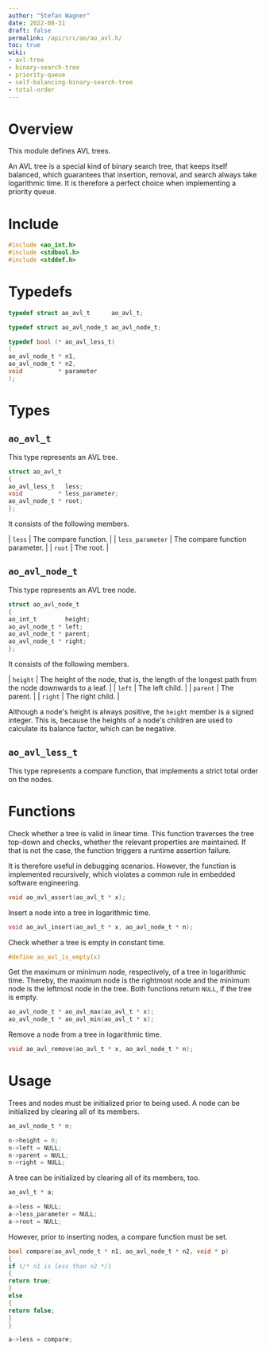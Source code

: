 ```yaml
---
author: "Stefan Wagner"
date: 2022-08-31
draft: false
permalink: /api/src/ao/ao_avl.h/
toc: true
wiki:
- avl-tree
- binary-search-tree
- priority-queue
- self-balancing-binary-search-tree
- total-order
---
```


# Overview

This module defines AVL trees.

An AVL tree is a special kind of binary search tree, that keeps itself balanced, which guarantees that insertion, removal, and search always take logarithmic time. It is therefore a perfect choice when implementing a priority queue.

# Include

```c
#include <ao_int.h>
#include <stdbool.h>
#include <stddef.h>
```

# Typedefs

```c
typedef struct ao_avl_t      ao_avl_t;
```

```c
typedef struct ao_avl_node_t ao_avl_node_t;
```

```c
typedef bool (* ao_avl_less_t)
(
ao_avl_node_t * n1,
ao_avl_node_t * n2,
void          * parameter
);
```

# Types

## `ao_avl_t`

This type represents an AVL tree.

```c
struct ao_avl_t
{
ao_avl_less_t   less;
void          * less_parameter;
ao_avl_node_t * root;
};
```

It consists of the following members.

| `less` | The compare function. |
| `less_parameter` | The compare function parameter. |
| `root` | The root. |

## `ao_avl_node_t`

This type represents an AVL tree node.

```c
struct ao_avl_node_t
{
ao_int_t        height;
ao_avl_node_t * left;
ao_avl_node_t * parent;
ao_avl_node_t * right;
};
```

It consists of the following members.

| `height` | The height of the node, that is, the length of the longest path from the node downwards to a leaf. |
| `left` | The left child. |
| `parent` | The parent. |
| `right` | The right child. |

Although a node's height is always positive, the `height` member is a signed integer. This is, because the heights of a node's children are used to calculate its balance factor, which can be negative.

## `ao_avl_less_t`

This type represents a compare function, that implements a strict total order on the nodes.

# Functions

Check whether a tree is valid in linear time. This function traverses the tree top-down and checks, whether the relevant properties are maintained. If that is not the case, the function triggers a runtime assertion failure.

It is therefore useful in debugging scenarios. However, the function is implemented recursively, which violates a common rule in embedded software engineering.

```c
void ao_avl_assert(ao_avl_t * x);
```

Insert a node into a tree in logarithmic time.

```c
void ao_avl_insert(ao_avl_t * x, ao_avl_node_t * n);
```

Check whether a tree is empty in constant time.

```c
#define ao_avl_is_empty(x)
```

Get the maximum or minimum node, respectively, of a tree in logarithmic time. Thereby, the maximum node is the rightmost node and the minimum node is the leftmost node in the tree. Both functions return `NULL`, if the tree is empty.

```c
ao_avl_node_t * ao_avl_max(ao_avl_t * x);
ao_avl_node_t * ao_avl_min(ao_avl_t * x);
```

Remove a node from a tree in logarithmic time.

```c
void ao_avl_remove(ao_avl_t * x, ao_avl_node_t * n);
```

# Usage

Trees and nodes must be initialized prior to being used. A node can be initialized by clearing all of its members.

```c
ao_avl_node_t * n;
```

```c
n->height = 0;
n->left = NULL;
n->parent = NULL;
n->right = NULL;
```

A tree can be initialized by clearing all of its members, too.

```c
ao_avl_t * a;
```

```c
a->less = NULL;
a->less_parameter = NULL;
a->root = NULL;
```

However, prior to inserting nodes, a compare function must be set.

```c
bool compare(ao_avl_node_t * n1, ao_avl_node_t * n2, void * p)
{
if (/* n1 is less than n2 */)
{
return true;
}
else
{
return false;
}
}
```

```c
a->less = compare;
```
